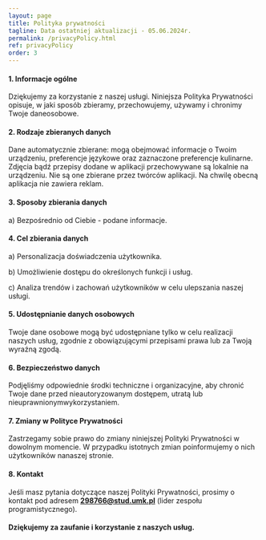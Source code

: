 ```yaml
---
layout: page
title: Polityka prywatności
tagline: Data ostatniej aktualizacji - 05.06.2024r.
permalink: /privacyPolicy.html
ref: privacyPolicy
order: 3
---
```



#### 1. Informacje ogólne
Dziękujemy za korzystanie z naszej usługi. Niniejsza Polityka Prywatności opisuje, w jaki sposób zbieramy, przechowujemy, używamy i chronimy Twoje daneosobowe.


#### 2. Rodzaje zbieranych danych
Dane automatycznie zbierane: mogą obejmować informacje o Twoim urządzeniu, preferencje językowe oraz zaznaczone preferencje kulinarne.
Zdjęcia bądź przepisy dodane w aplikacji przechowywane są lokalnie na urządzeniu. Nie są one zbierane przez twórców aplikacji.
Na chwilę obecną aplikacja nie zawiera reklam.


#### 3. Sposoby zbierania danych
<p><span class="abc">a)</span> Bezpośrednio od Ciebie - podane informacje.</p>


#### 4. Cel zbierania danych
<p><span class="abc">a)</span> Personalizacja doświadczenia użytkownika.</p>
<p><span class="abc">b)</span> Umożliwienie dostępu do określonych funkcji i usług.</p>
<p><span class="abc">c)</span> Analiza trendów i zachowań użytkowników w celu ulepszania naszej usługi.</p>


#### 5. Udostępnianie danych osobowych
Twoje dane osobowe mogą być udostępniane tylko w celu realizacji naszych usług, zgodnie z obowiązującymi przepisami prawa lub za Twoją wyraźną zgodą.


#### 6. Bezpieczeństwo danych
Podjęliśmy odpowiednie środki techniczne i organizacyjne, aby chronić Twoje dane przed nieautoryzowanym dostępem, utratą lub nieuprawnionymwykorzystaniem.


#### 7. Zmiany w Polityce Prywatności
Zastrzegamy sobie prawo do zmiany niniejszej Polityki Prywatności w dowolnym momencie. W przypadku istotnych zmian poinformujemy o nich użytkowników nanaszej stronie.


#### 8. Kontakt
Jeśli masz pytania dotyczące naszej Polityki Prywatności, prosimy o kontakt pod adresem **298766@stud.umk.pl** (lider zespołu programistycznego).


#### Dziękujemy za zaufanie i korzystanie z naszych usług.